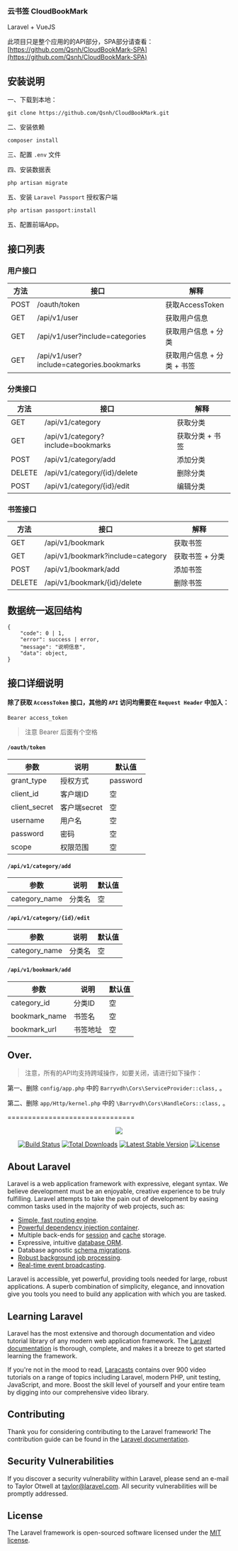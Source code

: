 ### 云书签 CloudBookMark

Laravel + VueJS

此项目只是整个应用的的API部分，SPA部分请查看：[https://github.com/Qsnh/CloudBookMark-SPA](https://github.com/Qsnh/CloudBookMark-SPA)

## 安装说明

一、下载到本地：
```
git clone https://github.com/Qsnh/CloudBookMark.git
```
二、安装依赖
```
composer install
```

三、配置 `.env` 文件

四、安装数据表
```
php artisan migrate
```

五、安装 `Laravel Passport` 授权客户端
```
php artisan passport:install
```

五、配置前端App。

## 接口列表

### 用户接口

方法 | 接口 | 解释
--- | --- | ---
POST | /oauth/token | 获取AccessToken
GET | /api/v1/user | 获取用户信息
GET | /api/v1/user?include=categories | 获取用户信息 + 分类
GET | /api/v1/user?include=categories.bookmarks | 获取用户信息 + 分类 + 书签

### 分类接口

方法 | 接口 | 解释
--- | --- | ---
GET | /api/v1/category | 获取分类
GET | /api/v1/category?include=bookmarks | 获取分类 + 书签
POST | /api/v1/category/add | 添加分类
DELETE | /api/v1/category/{id}/delete | 删除分类
POST | /api/v1/category/{id}/edit | 编辑分类

### 书签接口

方法 | 接口 | 解释
--- | --- | ---
GET | /api/v1/bookmark | 获取书签
GET | /api/v1/bookmark?include=category | 获取书签 + 分类
POST | /api/v1/bookmark/add | 添加书签
DELETE | /api/v1/bookmark/{id}/delete | 删除书签

## 数据统一返回结构

```
{
    "code": 0 | 1,
    "error": success | error,
    "message": "说明信息",
    "data": object,
}
```

## 接口详细说明

#### 除了获取 `AccessToken` 接口，其他的 `API` 访问均需要在 `Request Header` 中加入：

```
Bearer access_token
```

> 注意 Bearer 后面有个空格


#### `/oauth/token`

参数 | 说明 | 默认值
--- | --- | ---
grant_type | 授权方式 | password
client_id | 客户端ID | 空
client_secret | 客户端secret | 空
username | 用户名 | 空
password | 密码 | 空
scope | 权限范围 | 空

#### `/api/v1/category/add`

参数 | 说明 | 默认值
--- | --- | ---
category_name | 分类名 | 空

#### `/api/v1/category/{id}/edit`

参数 | 说明 | 默认值
--- | --- | ---
category_name | 分类名 | 空

#### `/api/v1/bookmark/add`

参数 | 说明 | 默认值
--- | --- | ---
category_id | 分类ID | 空
bookmark_name | 书签名 | 空
bookmark_url | 书签地址 | 空

## Over.

> 注意，所有的API均支持跨域操作，如要关闭，请进行如下操作：

第一、删除 `config/app.php` 中的 `Barryvdh\Cors\ServiceProvider::class,` 。

第二、删除 `app/Http/kernel.php` 中的 `\Barryvdh\Cors\HandleCors::class,` 。

===============================

<p align="center"><img src="https://laravel.com/assets/img/components/logo-laravel.svg"></p>

<p align="center">
<a href="https://travis-ci.org/laravel/framework"><img src="https://travis-ci.org/laravel/framework.svg" alt="Build Status"></a>
<a href="https://packagist.org/packages/laravel/framework"><img src="https://poser.pugx.org/laravel/framework/d/total.svg" alt="Total Downloads"></a>
<a href="https://packagist.org/packages/laravel/framework"><img src="https://poser.pugx.org/laravel/framework/v/stable.svg" alt="Latest Stable Version"></a>
<a href="https://packagist.org/packages/laravel/framework"><img src="https://poser.pugx.org/laravel/framework/license.svg" alt="License"></a>
</p>

## About Laravel

Laravel is a web application framework with expressive, elegant syntax. We believe development must be an enjoyable, creative experience to be truly fulfilling. Laravel attempts to take the pain out of development by easing common tasks used in the majority of web projects, such as:

- [Simple, fast routing engine](https://laravel.com/docs/routing).
- [Powerful dependency injection container](https://laravel.com/docs/container).
- Multiple back-ends for [session](https://laravel.com/docs/session) and [cache](https://laravel.com/docs/cache) storage.
- Expressive, intuitive [database ORM](https://laravel.com/docs/eloquent).
- Database agnostic [schema migrations](https://laravel.com/docs/migrations).
- [Robust background job processing](https://laravel.com/docs/queues).
- [Real-time event broadcasting](https://laravel.com/docs/broadcasting).

Laravel is accessible, yet powerful, providing tools needed for large, robust applications. A superb combination of simplicity, elegance, and innovation give you tools you need to build any application with which you are tasked.

## Learning Laravel

Laravel has the most extensive and thorough documentation and video tutorial library of any modern web application framework. The [Laravel documentation](https://laravel.com/docs) is thorough, complete, and makes it a breeze to get started learning the framework.

If you're not in the mood to read, [Laracasts](https://laracasts.com) contains over 900 video tutorials on a range of topics including Laravel, modern PHP, unit testing, JavaScript, and more. Boost the skill level of yourself and your entire team by digging into our comprehensive video library.

## Contributing

Thank you for considering contributing to the Laravel framework! The contribution guide can be found in the [Laravel documentation](http://laravel.com/docs/contributions).

## Security Vulnerabilities

If you discover a security vulnerability within Laravel, please send an e-mail to Taylor Otwell at taylor@laravel.com. All security vulnerabilities will be promptly addressed.

## License

The Laravel framework is open-sourced software licensed under the [MIT license](http://opensource.org/licenses/MIT).
